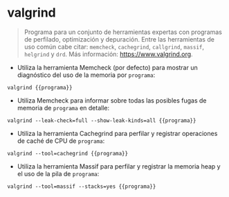 # valgrind

> Programa para un conjunto de herramientas expertas con programas de perfilado, optimización y depuración.
> Entre las herramientas de uso común cabe citar: `memcheck`, `cachegrind`, `callgrind`, `massif`, `helgrind` y `drd`.
> Más información: <https://www.valgrind.org>.

- Utiliza la herramienta Memcheck (por defecto) para mostrar un diagnóstico del uso de la memoria por `programa`:

`valgrind {{programa}}`

- Utiliza Memcheck para informar sobre todas las posibles fugas de memoria de `programa` en detalle:

`valgrind --leak-check=full --show-leak-kinds=all {{programa}}`

- Utiliza la herramienta Cachegrind para perfilar y registrar operaciones de caché de CPU de `programa`:

`valgrind --tool=cachegrind {{programa}}`

- Utiliza la herramienta Massif para perfilar y registrar la memoria heap y el uso de la pila de `programa`:

`valgrind --tool=massif --stacks=yes {{programa}}`
